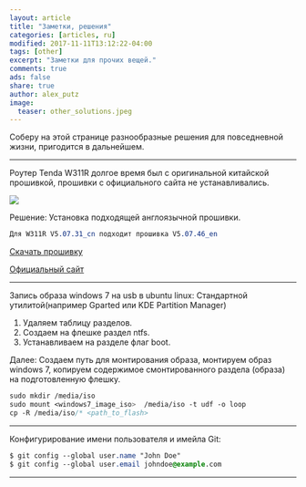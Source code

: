 ```yaml
---
layout: article
title: "Заметки, решения"
categories: [articles, ru]
modified: 2017-11-11T13:12:22-04:00
tags: [other]
excerpt: "Заметки для прочих вещей."
comments: true
ads: false
share: true
author: alex_putz
image:
  teaser: other_solutions.jpeg
---
```



Соберу на этой странице разнообразные решения для повседневной жизни, пригодится в дальнейшем.

---

Роутер Tenda W311R долгое время был с оригинальной китайской прошивкой, прошивки с официального сайта не устанавливались.

<img src="{{ site.url }}/images/tendaw311r.jpg">



Решение:
Установка подходящей англоязычной прошивки.
```css
Для W311R V5.07.31_cn подходит прошивка V5.07.46_en
```

[Скачать прошивку](/files/V5.07.46_en.zip)

[Официальный сайт](http://www.tendacn.com/en/download/detail-1798.html)

---

Запись образа windows 7 на usb в ubuntu linux:
Стандартной утилитой(например Gparted или KDE Partition Manager)
1. Удаляем таблицу разделов.
2. Создаем на флешке раздел ntfs.
3. Устанавливаем на разделе флаг boot.

Далее:
Создаем путь для монтирования образа, монтируем образ windows 7,
копируем содержимое смонтированного раздела (образа) на подготовленную флешку.
```css
sudo mkdir /media/iso
sudo mount <windows7_image_iso>  /media/iso -t udf -o loop
cp -R /media/iso/* <path_to_flash>
```
---
Конфигурирование имени пользователя и имейла Git:
```css
$ git config --global user.name "John Doe"
$ git config --global user.email johndoe@example.com
```
---